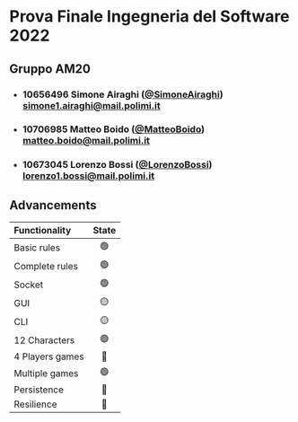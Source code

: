 # Prova Finale Ingegneria del Software 2022
## Gruppo AM20

- ###   10656496    Simone Airaghi ([@SimoneAiraghi](https://github.com/SimoneAiraghi))<br>simone1.airaghi@mail.polimi.it
- ###   10706985    Matteo Boido ([@MatteoBoido](https://github.com/MatteoBoido))<br>matteo.boido@mail.polimi.it
- ###   10673045    Lorenzo Bossi ([@LorenzoBossi](https://github.com/LorenzoBossi))<br>lorenzo1.bossi@mail.polimi.it

## Advancements

| Functionality    |                       State                        |
|:-----------------|:--------------------------------------------------:|
| Basic rules      | 🟢 |
| Complete rules   | 🟢 |
| Socket           | 🟢 |
| GUI              | 🟡 |
| CLI              | 🟡 |
| 12 Characters    | 🟢 |
| 4 Players games  | 🔴  |
| Multiple games   | 🟢 |
| Persistence      | 🔴  |
| Resilience       | 🔴  |

